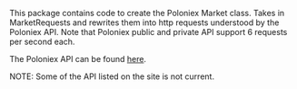 This package contains code to create the Poloniex Market class. Takes in MarketRequests
and rewrites them into http requests understood by the Poloniex API. Note that Poloniex public and private API support
6 requests per second each.

The Poloniex API can be found [here](http://www.poloniex.com/support/api).

NOTE: Some of the API listed on the site is not current.